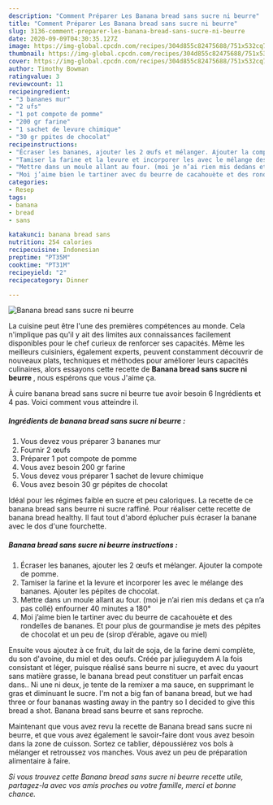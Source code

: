 ```yaml
---
description: "Comment Préparer Les Banana bread sans sucre ni beurre"
title: "Comment Préparer Les Banana bread sans sucre ni beurre"
slug: 3136-comment-preparer-les-banana-bread-sans-sucre-ni-beurre
date: 2020-09-09T04:30:35.127Z
image: https://img-global.cpcdn.com/recipes/304d855c82475688/751x532cq70/banana-bread-sans-sucre-ni-beurre-photo-principale-de-la-recette.jpg
thumbnail: https://img-global.cpcdn.com/recipes/304d855c82475688/751x532cq70/banana-bread-sans-sucre-ni-beurre-photo-principale-de-la-recette.jpg
cover: https://img-global.cpcdn.com/recipes/304d855c82475688/751x532cq70/banana-bread-sans-sucre-ni-beurre-photo-principale-de-la-recette.jpg
author: Timothy Bowman
ratingvalue: 3
reviewcount: 11
recipeingredient:
- "3 bananes mur"
- "2 ufs"
- "1 pot compote de pomme"
- "200 gr farine"
- "1 sachet de levure chimique"
- "30 gr ppites de chocolat"
recipeinstructions:
- "Écraser les bananes, ajouter les 2 œufs et mélanger. Ajouter la compote de pomme."
- "Tamiser la farine et la levure et incorporer les avec le mélange des bananes. Ajouter les pépites de chocolat."
- "Mettre dans un moule allant au four. (moi je n’ai rien mis dedans et ça n’a pas collé) enfourner 40 minutes a 180°"
- "Moi j’aime bien le tartiner avec du beurre de cacahouète et des rondelles de bananes. Et pour plus de gourmandise je mets des pépites de chocolat et un peu de (sirop d’érable, agave ou miel)"
categories:
- Resep
tags:
- banana
- bread
- sans

katakunci: banana bread sans 
nutrition: 254 calories
recipecuisine: Indonesian
preptime: "PT35M"
cooktime: "PT31M"
recipeyield: "2"
recipecategory: Dinner

---
```



![Banana bread sans sucre ni beurre](https://img-global.cpcdn.com/recipes/304d855c82475688/751x532cq70/banana-bread-sans-sucre-ni-beurre-photo-principale-de-la-recette.jpg)

La cuisine peut être l'une des premières compétences au monde. Cela n'implique pas qu'il y ait des limites aux connaissances facilement disponibles pour le chef curieux de renforcer ses capacités. Même les meilleurs cuisiniers, également experts, peuvent constamment découvrir de nouveaux plats, techniques et méthodes pour améliorer leurs capacités culinaires, alors essayons cette recette de <strong> Banana bread sans sucre ni beurre </strong>, nous espérons que vous J'aime ça.

<!--inarticleads1-->

À cuire banana bread sans sucre ni beurre tue avoir besoin 6 Ingrédients et 4 pas. Voici comment vous atteindre il.

##### Ingrédients de banana bread sans sucre ni beurre :

1. Vous devez vous préparer 3 bananes mur
1. Fournir 2 œufs
1. Préparer 1 pot compote de pomme
1. Vous avez besoin 200 gr farine
1. Vous devez vous préparer 1 sachet de levure chimique
1. Vous avez besoin 30 gr pépites de chocolat


Idéal pour les régimes faible en sucre et peu caloriques. La recette de ce banana bread sans beurre ni sucre raffiné. Pour réaliser cette recette de banana bread healthy. Il faut tout d&#39;abord éplucher puis écraser la banane avec le dos d&#39;une fourchette. 

<!--inarticleads2-->

##### Banana bread sans sucre ni beurre instructions :

1. Écraser les bananes, ajouter les 2 œufs et mélanger. Ajouter la compote de pomme.
1. Tamiser la farine et la levure et incorporer les avec le mélange des bananes. Ajouter les pépites de chocolat.
1. Mettre dans un moule allant au four. (moi je n’ai rien mis dedans et ça n’a pas collé) enfourner 40 minutes a 180°
1. Moi j’aime bien le tartiner avec du beurre de cacahouète et des rondelles de bananes. Et pour plus de gourmandise je mets des pépites de chocolat et un peu de (sirop d’érable, agave ou miel)


Ensuite vous ajoutez à ce fruit, du lait de soja, de la farine demi complète, du son d&#39;avoine, du miel et des oeufs. Créée par julieguydem A la fois consistant et léger, puisque réalisé sans beurre ni sucre, et avec du yaourt sans matière grasse, le banana bread peut constituer un parfait encas dans.. Ni une ni deux, je tente de la remixer a ma sauce, en supprimant le gras et diminuant le sucre. I&#39;m not a big fan of banana bread, but we had three or four bananas wasting away in the pantry so I decided to give this bread a shot. Banana bread sans beurre et sans reproche. 

<!--inarticleads1-->

<p>
Maintenant que vous avez revu la recette de Banana bread sans sucre ni beurre, et que vous avez également le savoir-faire dont vous avez besoin dans la zone de cuisson. Sortez ce tablier, dépoussiérez vos bols à mélanger et retroussez vos manches. Vous avez un peu de préparation alimentaire à faire.
</p>

<p>
<i>Si vous trouvez cette Banana bread sans sucre ni beurre recette utile, partagez-la avec vos amis proches ou votre famille, merci et bonne chance.</i>
</p>
